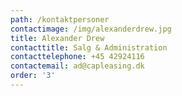 ```yaml
---
path: /kontaktpersoner
contactimage: /img/alexanderdrew.jpg
title: Alexander Drew
contacttitle: Salg & Administration
contacttelephone: +45 42924116
contactemail: ad@capleasing.dk
order: '3'
---
```


